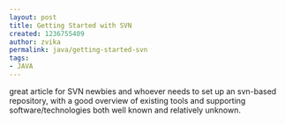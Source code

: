 ```yaml
---
layout: post
title: Getting Started with SVN
created: 1236755409
author: zvika
permalink: java/getting-started-svn
tags:
- JAVA
---
```

<p>great article for SVN newbies and whoever needs to set up an svn-based repository, with a good overview of existing tools and supporting software/technologies both well known and relatively unknown.</p>
